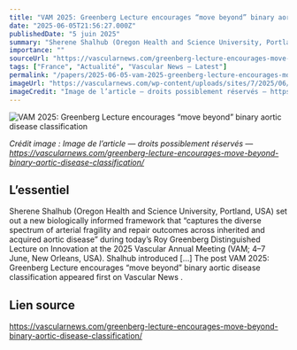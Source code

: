 ```yaml
---
title: "VAM 2025: Greenberg Lecture encourages “move beyond” binary aortic disease classification"
date: "2025-06-05T21:56:27.000Z"
publishedDate: "5 juin 2025"
summary: "Sherene Shalhub (Oregon Health and Science University, Portland, USA) set out a new biologically informed framework that “captures the diverse spectrum of arterial fragility and repair outcomes across inherited and acquired aortic disease” during today’s Roy Greenberg Distinguished Lecture on Innovation at the 2025 Vascular Annual Meeting (VAM; 4–7 June, New Orleans, USA). Shalhub introduced [&#8230;] The post VAM 2025: Greenberg Lecture encourages &#8220;move beyond&#8221; binary aortic disease classification appeared first on Vascular News ."
importance: ""
sourceUrl: "https://vascularnews.com/greenberg-lecture-encourages-move-beyond-binary-aortic-disease-classification/"
tags: ["France", "Actualité", "Vascular News — Latest"]
permalink: "/papers/2025-06-05-vam-2025-greenberg-lecture-encourages-move-beyond-binary-aortic-disease-classification"
imageUrl: "https://vascularnews.com/wp-content/uploads/sites/7/2025/06/Sherene-Shalhub-web.png"
imageCredit: "Image de l’article — droits possiblement réservés — https://vascularnews.com/greenberg-lecture-encourages-move-beyond-binary-aortic-disease-classification/"
---
```


![VAM 2025: Greenberg Lecture encourages “move beyond” binary aortic disease classification](https://vascularnews.com/wp-content/uploads/sites/7/2025/06/Sherene-Shalhub-web.png)

*Crédit image : Image de l’article — droits possiblement réservés — https://vascularnews.com/greenberg-lecture-encourages-move-beyond-binary-aortic-disease-classification/*

## L’essentiel

Sherene Shalhub (Oregon Health and Science University, Portland, USA) set out a new biologically informed framework that “captures the diverse spectrum of arterial fragility and repair outcomes across inherited and acquired aortic disease” during today’s Roy Greenberg Distinguished Lecture on Innovation at the 2025 Vascular Annual Meeting (VAM; 4–7 June, New Orleans, USA). Shalhub introduced [&#8230;] The post VAM 2025: Greenberg Lecture encourages &#8220;move beyond&#8221; binary aortic disease classification appeared first on Vascular News .

## Lien source

https://vascularnews.com/greenberg-lecture-encourages-move-beyond-binary-aortic-disease-classification/
